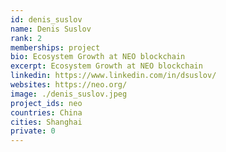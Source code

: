 ```yaml
---
id: denis_suslov
name: Denis Suslov 
rank: 2
memberships: project
bio: Ecosystem Growth at NEO blockchain
excerpt: Ecosystem Growth at NEO blockchain
linkedin: https://www.linkedin.com/in/dsuslov/
websites: https://neo.org/
image: ./denis_suslov.jpeg
project_ids: neo
countries: China
cities: Shanghai
private: 0
---
```

